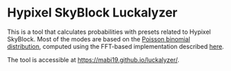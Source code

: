 # Hypixel SkyBlock Luckalyzer

This is a tool that calculates probabilities with presets related to Hypixel SkyBlock.
Most of the modes are based on the [Poisson binomial distribution](https://en.wikipedia.org/wiki/Poisson_binomial_distribution),
computed using the FFT-based implementation described [here](https://doi.org/10.1016/j.csda.2012.10.006).

The tool is accessible at https://mabi19.github.io/luckalyzer/.
